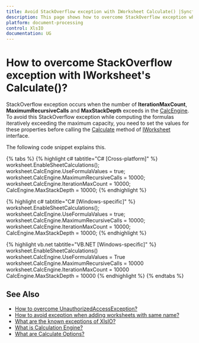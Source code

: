 ```yaml
---
title: Avoid StackOverflow exception with IWorksheet Calculate() |Syncfusion
description: This page shows how to overcome StackOverflow exception while calling Calculate method of IWorksheet using XlsIO.
platform: document-processing
control: XlsIO
documentation: UG
---
```


# How to overcome StackOverflow exception with IWorksheet's Calculate()?

StackOverflow exception occurs when the number of **IterationMaxCount**, **MaximumRecursiveCalls** and **MaxStackDepth** exceeds in the [CalcEngine](https://help.syncfusion.com/cr/file-formats/Syncfusion.XlsIO.IWorksheet.html#Syncfusion_XlsIO_IWorksheet_CalcEngine). To avoid this StackOverflow exception while computing the formulas iteratively exceeding the maximum capacity, you need to set the values for these properties before calling the [Calculate](https://help.syncfusion.com/cr/file-formats/Syncfusion.XlsIO.IWorksheet.html#Syncfusion_XlsIO_IWorksheet_Calculate) method of [IWorksheet](https://help.syncfusion.com/cr/file-formats/Syncfusion.XlsIO.IWorksheet.html) interface.

The following code snippet explains this.

{% tabs %}
{% highlight c# tabtitle="C# [Cross-platform]" %}
worksheet.EnableSheetCalculations(); 
worksheet.CalcEngine.UseFormulaValues = true; 
worksheet.CalcEngine.MaximumRecursiveCalls = 10000; 
worksheet.CalcEngine.IterationMaxCount = 10000; 
CalcEngine.MaxStackDepth = 10000; 
{% endhighlight %}

{% highlight c# tabtitle="C# [Windows-specific]" %}
worksheet.EnableSheetCalculations(); 
worksheet.CalcEngine.UseFormulaValues = true; 
worksheet.CalcEngine.MaximumRecursiveCalls = 10000; 
worksheet.CalcEngine.IterationMaxCount = 10000; 
CalcEngine.MaxStackDepth = 10000; 
{% endhighlight %}

{% highlight vb.net tabtitle="VB.NET [Windows-specific]" %}
worksheet.EnableSheetCalculations()
worksheet.CalcEngine.UseFormulaValues = True
worksheet.CalcEngine.MaximumRecursiveCalls = 10000
worksheet.CalcEngine.IterationMaxCount = 10000
CalcEngine.MaxStackDepth = 10000
{% endhighlight %}
{% endtabs %}

## See Also

* [How to overcome UnauthorizedAccessException?](https://help.syncfusion.com/file-formats/xlsio/faqs/how-to-overcome-unauthorizedaccessexception)
* [How to avoid exception when adding worksheets with same name?](https://help.syncfusion.com/file-formats/xlsio/faqs/how-to-avoid-exception-when-adding-worksheets-with-same-name)
* [What are the known exceptions of XlsIO?](https://help.syncfusion.com/file-formats/xlsio/known-exceptions)
* [What is Calculation Engine?](https://help.syncfusion.com/file-formats/xlsio/working-with-formulas#calculation-engine)
* [What are Calculate Options?](https://help.syncfusion.com/file-formats/xlsio/working-with-formulas#calculate-options)
